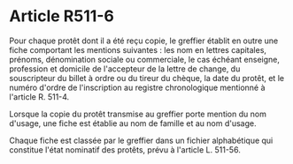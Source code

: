 # Article R511-6

Pour chaque protêt dont il a été reçu copie, le greffier établit en outre une fiche comportant les mentions suivantes : les nom en lettres capitales, prénoms, dénomination sociale ou commerciale, le cas échéant enseigne, profession et domicile de l'accepteur de la lettre de change, du souscripteur du billet à ordre ou du tireur du chèque, la date du protêt, et le numéro d'ordre de l'inscription au registre chronologique mentionné à l'article R. 511-4.

Lorsque la copie du protêt transmise au greffier porte mention du nom d'usage, une fiche est établie au nom de famille et au nom d'usage.

Chaque fiche est classée par le greffier dans un fichier alphabétique qui constitue l'état nominatif des protêts, prévu à l'article L. 511-56.

